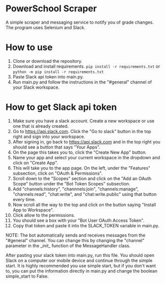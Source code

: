 # PowerSchool Scraper
A simple scraper and messaging service to notify you of grade changes. The program uses Selenium and Slack.

# How to use
1. Clone or download the repository.
2. Download and install requirements.
`pip install -r requirements.txt` or `python -m pip install -r requirements.txt`
3. Paste Slack api token into main.py.
4. Run main.py and follow the instructions in the "#general" channel of your Slack workspace.

# How to get Slack api token
1. Make sure you have a slack account. Create a new workspace or use one that is already created. 
2. Go to https://api.slack.com. Click the "Go to slack" button in the top right and sign into your workspace. 
3. After signing in, go back to https://api.slack.com and in the top right you should see a button that says "Your Apps".
4. On the page this takes you to, click the "Create New App" button. 
5. Name your app and select your current workspace in the dropdown and click on "Create App".
6. This will take you to the app page. On the left, under the "Features" subsection, click on "OAuth & Permissions".
7. Scroll down to the "Scopes" section and click on the "Add an OAuth Scope" button under the "Bot Token Scopes" subsection.
8. Add "channels:history", "channnels:join", "channels:manage", "channels:read", "chat:write", and "chat:write.public" using that button every time.
9. Now scroll all the way to the top and click on the button saying "Install App to Workspace".
10. Click allow to the permissions. 
11. You should see a box with your "Bot User OAuth Access Token".
12. Copy that token and paste it into the SLACK_TOKEN variable in main.py.

NOTE: The bot automatically sends and receives messages from the "#general" channel. You can change this by changing the "channel" parameter in the \__init__ function of the MessageHandler class. 

After pasting your slack token into main.py, run this file. You should open Slack on a computer oor mobile device and continue through the simple start. It is highly recommended you use simple start, but if you don't want to, you can put the information directly in main.py and change the boolean simple_start to False.
